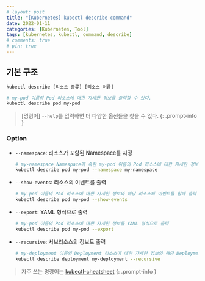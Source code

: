 ```yaml
---
# layout: post
title: "[Kubernetes] kubectl describe command"
date: 2022-01-11
categories: [Kubernetes, Tool]
tags: [kubernetes, kubectl, command, describe]
# comments: true
# pin: true
---
```


## 기본 구조

```bash
kubectl describe [리소스 종류] [리소스 이름]

# my-pod 이름의 Pod 리소스에 대한 자세한 정보를 출력할 수 있다.
kubectl describe pod my-pod
```

> [명령어] `--help`를 입력하면 더 다양한 옵션들을 찾을 수 있다.
{: .prompt-info }

### Option

- `--namespace`: 리소스가 포함된 Namespace를 지정
    ```bash
    # my-namespace Namespace에 속한 my-pod 이름의 Pod 리소스에 대한 자세한 정보를 출력
    kubectl describe pod my-pod --namespace my-namespace
    ```

- `--show-events`: 리소스의 이벤트를 출력
    ```bash
    # my-pod 이름의 Pod 리소스에 대한 자세한 정보와 해당 리소스의 이벤트를 함께 출력
    kubectl describe pod my-pod --show-events
    ```

- `--export`: YAML 형식으로 출력
    ```bash
    # my-pod 이름의 Pod 리소스에 대한 자세한 정보를 YAML 형식으로 출력
    kubectl describe pod my-pod --export
    ```

- `--recursive`: 서브리소스의 정보도 출력
    ```bash
    # my-deployment 이름의 Deployment 리소스에 대한 자세한 정보와 해당 Deployment 리소스에 포함된 Pod 리소스의 자세한 정보도 함께 출력
    kubectl describe deployment my-deployment --recursive
    ```

> 자주 쓰는 명령어는 [kubectl-cheatsheet](https://kubernetes.io/docs/reference/kubectl/cheatsheet/)
{: .prompt-info }
